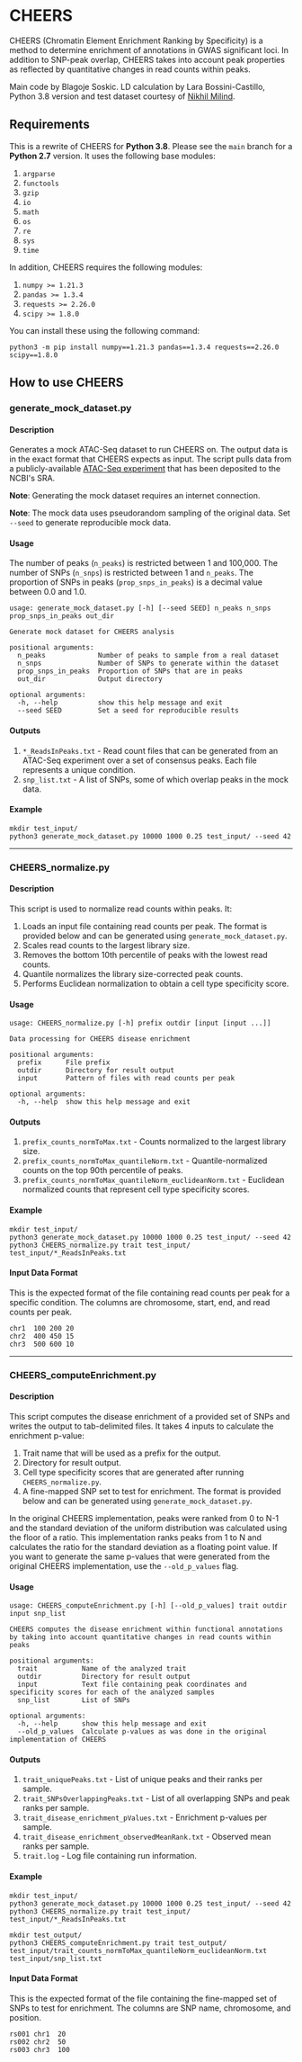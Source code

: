 # CHEERS
 
CHEERS (Chromatin Element Enrichment Ranking by Specificity) is a method to determine enrichment of annotations in GWAS significant loci. In addition to SNP-peak overlap, CHEERS takes into account peak properties as reflected by quantitative changes in read counts within peaks.

Main code by Blagoje Soskic.
LD calculation by Lara Bossini-Castillo, Python 3.8 version and test dataset courtesy of [Nikhil Milind](https://github.com/NMilind). 
 
## Requirements
 
This is a rewrite of CHEERS for **Python 3.8**. Please see the `main` branch for a **Python 2.7** version. It uses the following base modules:

1. `argparse`
2. `functools`
3. `gzip`
4. `io`
5. `math`
6. `os`
7. `re`
8. `sys`
9. `time`

In addition, CHEERS requires the following modules:

1. `numpy >= 1.21.3`
2. `pandas >= 1.3.4`
3. `requests >= 2.26.0`
4. `scipy >= 1.8.0`

You can install these using the following command:

```
python3 -m pip install numpy==1.21.3 pandas==1.3.4 requests==2.26.0 scipy==1.8.0
```
 
## How to use CHEERS

### generate_mock_dataset.py

#### Description

Generates a mock ATAC-Seq dataset to run CHEERS on. The output data is in the exact format that CHEERS expects as input. The script pulls data from a publicly-available [ATAC-Seq experiment](https://doi.org/10.1038/s41588-019-0505-9) that has been deposited to the NCBI's SRA.

**Note**: Generating the mock dataset requires an internet connection.

**Note**: The mock data uses pseudorandom sampling of the original data. Set `--seed` to generate reproducible mock data.

#### Usage

The number of peaks (`n_peaks`) is restricted between 1 and 100,000. The number of SNPs (`n_snps`) is restricted between 1 and `n_peaks`. The proportion of SNPs in peaks (`prop_snps_in_peaks`) is a decimal value between 0.0 and 1.0.

```
usage: generate_mock_dataset.py [-h] [--seed SEED] n_peaks n_snps prop_snps_in_peaks out_dir

Generate mock dataset for CHEERS analysis

positional arguments:
  n_peaks             Number of peaks to sample from a real dataset
  n_snps              Number of SNPs to generate within the dataset
  prop_snps_in_peaks  Proportion of SNPs that are in peaks
  out_dir             Output directory

optional arguments:
  -h, --help          show this help message and exit
  --seed SEED         Set a seed for reproducible results
```

#### Outputs

1. `*_ReadsInPeaks.txt` - Read count files that can be generated from an ATAC-Seq experiment over a set of consensus peaks. Each file represents a unique condition.
2. `snp_list.txt` - A list of SNPs, some of which overlap peaks in the mock data.

#### Example

```
mkdir test_input/
python3 generate_mock_dataset.py 10000 1000 0.25 test_input/ --seed 42
```

-----

### CHEERS_normalize.py
 
#### Description

This script is used to normalize read counts within peaks. It:

1. Loads an input file containing read counts per peak. The format is provided below and can be generated using `generate_mock_dataset.py`.
2. Scales read counts to the largest library size.
3. Removes the bottom 10th percentile of peaks with the lowest read counts.
4. Quantile normalizes the library size-corrected peak counts.
5. Performs Euclidean normalization to obtain a cell type specificity score.

#### Usage

```
usage: CHEERS_normalize.py [-h] prefix outdir [input [input ...]]

Data processing for CHEERS disease enrichment

positional arguments:
  prefix      File prefix
  outdir      Directory for result output
  input       Pattern of files with read counts per peak

optional arguments:
  -h, --help  show this help message and exit
```

#### Outputs

1. `prefix_counts_normToMax.txt` - Counts normalized to the largest library size.
2. `prefix_counts_normToMax_quantileNorm.txt` - Quantile-normalized counts on the top 90th percentile of peaks.
3. `prefix_counts_normToMax_quantileNorm_euclideanNorm.txt` - Euclidean normalized counts that represent cell type specificity scores.
 
#### Example

```
mkdir test_input/
python3 generate_mock_dataset.py 10000 1000 0.25 test_input/ --seed 42
python3 CHEERS_normalize.py trait test_input/ test_input/*_ReadsInPeaks.txt
```

#### Input Data Format

This is the expected format of the file containing read counts per peak for a specific condition. The columns are chromosome, start, end, and read counts per peak.

```
chr1  100 200 20
chr2  400 450 15
chr3  500 600 10
```

-----

### CHEERS_computeEnrichment.py

#### Description

This script computes the disease enrichment of a provided set of SNPs and writes the output to tab-delimited files. It takes 4 inputs to calculate the enrichment p-value:

1. Trait name that will be used as a prefix for the output.
2. Directory for result output.
3. Cell type specificity scores that are generated after running `CHEERS_normalize.py`.
4. A fine-mapped SNP set to test for enrichment. The format is provided below and can be generated using `generate_mock_dataset.py`.

In the original CHEERS implementation, peaks were ranked from 0 to N-1 and the standard deviation of the uniform distribution was calculated using the floor of a ratio. This implementation ranks peaks from 1 to N and calculates the ratio for the standard deviation as a floating point value. If you want to generate the same p-values that were generated from the original CHEERS implementation, use the `--old_p_values` flag.

#### Usage

```
usage: CHEERS_computeEnrichment.py [-h] [--old_p_values] trait outdir input snp_list

CHEERS computes the disease enrichment within functional annotations by taking into account quantitative changes in read counts within peaks

positional arguments:
  trait           Name of the analyzed trait
  outdir          Directory for result output
  input           Text file containing peak coordinates and specificity scores for each of the analyzed samples
  snp_list        List of SNPs

optional arguments:
  -h, --help      show this help message and exit
  --old_p_values  Calculate p-values as was done in the original implementation of CHEERS
```

#### Outputs

1. `trait_uniquePeaks.txt` - List of unique peaks and their ranks per sample.
2. `trait_SNPsOverlappingPeaks.txt` - List of all overlapping SNPs and peak ranks per sample.
3. `trait_disease_enrichment_pValues.txt` - Enrichment p-values per sample.
4. `trait_disease_enrichment_observedMeanRank.txt` - Observed mean ranks per sample.
5. `trait.log` - Log file containing run information.
 
#### Example

```
mkdir test_input/
python3 generate_mock_dataset.py 10000 1000 0.25 test_input/ --seed 42
python3 CHEERS_normalize.py trait test_input/ test_input/*_ReadsInPeaks.txt

mkdir test_output/
python3 CHEERS_computeEnrichment.py trait test_output/ test_input/trait_counts_normToMax_quantileNorm_euclideanNorm.txt test_input/snp_list.txt
```

#### Input Data Format

This is the expected format of the file containing the fine-mapped set of SNPs to test for enrichment. The columns are SNP name, chromosome, and position.

```
rs001 chr1  20
rs002 chr2  50
rs003 chr3  100
```
